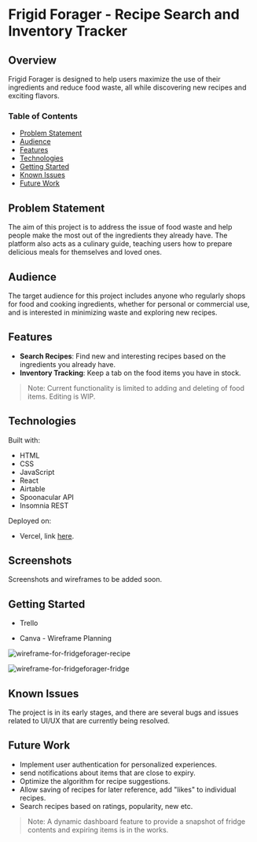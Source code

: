 # Frigid Forager - Recipe Search and Inventory Tracker

## Overview

Frigid Forager is designed to help users maximize the use of their ingredients and reduce food waste, all while discovering new recipes and exciting flavors.

### Table of Contents

- [Problem Statement](#problem-statement)
- [Audience](#audience)
- [Features](#features)
- [Technologies](#technologies)
- [Getting Started](#getting-started)
- [Known Issues](#known-issues)
- [Future Work](#future-work)

## Problem Statement

The aim of this project is to address the issue of food waste and help people make the most out of the ingredients they already have. The platform also acts as a culinary guide, teaching users how to prepare delicious meals for themselves and loved ones.

## Audience

The target audience for this project includes anyone who regularly shops for food and cooking ingredients, whether for personal or commercial use, and is interested in minimizing waste and exploring new recipes.

## Features

- **Search Recipes**: Find new and interesting recipes based on the ingredients you already have.
- **Inventory Tracking**: Keep a tab on the food items you have in stock. 
> Note: Current functionality is limited to adding and deleting of food items. Editing is WIP.

## Technologies

Built with:
* HTML
* CSS
* JavaScript
* React
* Airtable
* Spoonacular API
* Insomnia REST

Deployed on:
- Vercel, link <a href="https://frigid-forager.vercel.app/">here</a>.

## Screenshots

Screenshots and wireframes to be added soon.

## Getting Started

* Trello

* Canva - Wireframe Planning

![wireframe-for-fridgeforager-recipe](https://github.com/darylcty/FrigidForager/assets/124702698/14cae9b0-be42-4a5c-80ff-aa14be722521)

![wireframe-for-fridgeforager-fridge](https://github.com/darylcty/FrigidForager/assets/124702698/5d0b0d41-ea68-412e-8d28-df4fd5f5dd88)

## Known Issues

The project is in its early stages, and there are several bugs and issues related to UI/UX that are currently being resolved.

## Future Work

- Implement user authentication for personalized experiences.
- send notifications about items that are close to expiry.
- Optimize the algorithm for recipe suggestions.
- Allow saving of recipes for later reference, add "likes" to individual recipes.
- Search recipes based on ratings, popularity, new etc.

> Note: A dynamic dashboard feature to provide a snapshot of fridge contents and expiring items is in the works.

